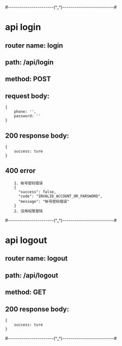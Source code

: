 #-----------------------(^_^)--------------------------#

# api login
## router name: login
## path: /api/login
## method: POST
## request body:
	{
		phone: '',
		password: ''
	}
## 200 response body:
	{
		success: ture
	}
## 400 error
		1. 帐号密码错误
		{
		  "success": false,
		  "code": "INVALID_ACCOUNT_OR_PARSWORD",
		  "message": "帐号密码错误"
		}
		2. 没用权限登陆

#-----------------------(^_^)--------------------------#

# api logout
## router name: logout
## path: /api/logout
## method: GET
## 200 response body:
	{
		success: ture
	}

#-----------------------(^_^)--------------------------#
